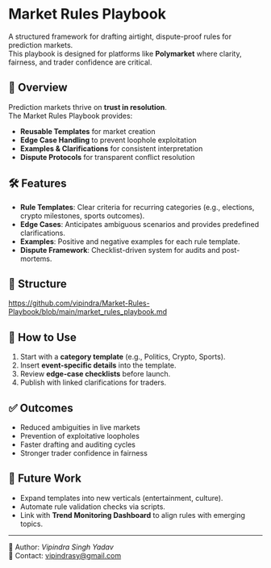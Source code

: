 # Market Rules Playbook  

A structured framework for drafting airtight, dispute-proof rules for prediction markets.  
This playbook is designed for platforms like **Polymarket** where clarity, fairness, and trader confidence are critical.  

## 📌 Overview  
Prediction markets thrive on **trust in resolution**.  
The Market Rules Playbook provides:  
- **Reusable Templates** for market creation  
- **Edge Case Handling** to prevent loophole exploitation  
- **Examples & Clarifications** for consistent interpretation  
- **Dispute Protocols** for transparent conflict resolution  

## 🛠️ Features  
- **Rule Templates**: Clear criteria for recurring categories (e.g., elections, crypto milestones, sports outcomes).  
- **Edge Cases**: Anticipates ambiguous scenarios and provides predefined clarifications.  
- **Examples**: Positive and negative examples for each rule template.  
- **Dispute Framework**: Checklist-driven system for audits and post-mortems.  


## 📂 Structure
https://github.com/vipindra/Market-Rules-Playbook/blob/main/market_rules_playbook.md

## 🚀 How to Use  
1. Start with a **category template** (e.g., Politics, Crypto, Sports).  
2. Insert **event-specific details** into the template.  
3. Review **edge-case checklists** before launch.  
4. Publish with linked clarifications for traders.  

## ✅ Outcomes  
- Reduced ambiguities in live markets  
- Prevention of exploitative loopholes  
- Faster drafting and auditing cycles  
- Stronger trader confidence in fairness  

## 🔮 Future Work  
- Expand templates into new verticals (entertainment, culture).  
- Automate rule validation checks via scripts.  
- Link with **Trend Monitoring Dashboard** to align rules with emerging topics.  

---

👤 Author: *Vipindra Singh Yadav*  
📧 Contact: vipindrasy@gmail.com  
